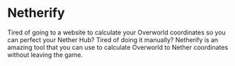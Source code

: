 # Netherify
Tired of going to a website to calculate your Overworld coordinates so you can perfect your Nether Hub?
Tired of doing it manually?
Netherify is an amazing tool that you can use to calculate Overworld to Nether coordinates without leaving the game.
